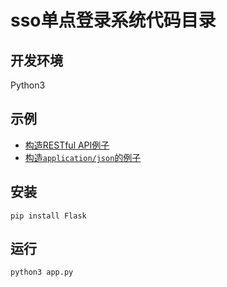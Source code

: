 # sso单点登录系统代码目录


## 开发环境

Python3


## 示例

- [构造RESTful API例子](./example-register.py)
- [构造`application/json`的例子](example-json.py)

## 安装

```
pip install Flask
```

## 运行

```
python3 app.py
```
